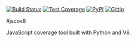 [![Build Status](http://img.shields.io/travis/damoti/jscov8.svg)](https://travis-ci.org/damoti/jscov8)
[![Test Coverage](http://img.shields.io/coveralls/damoti/jscov8.svg)](https://coveralls.io/r/damoti/jscov8)
[![PyPI](http://img.shields.io/pypi/dm/jscov8.svg)](https://pypi.python.org/pypi/jscov8)
[![Gittip](http://img.shields.io/gittip/eukreign.svg)](https://www.gittip.com/eukreign/)

#jscov8

JavaScript coverage tool built with Python and V8.
